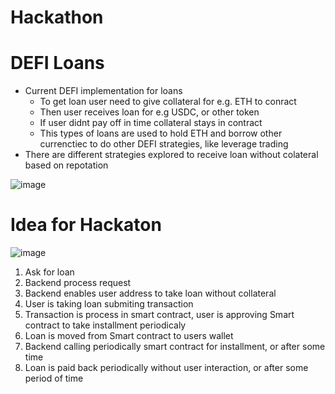 # Hackathon #

# DEFI Loans #

* Current DEFI implementation for loans
  * To get loan user need to give collateral for e.g. ETH to conract
  * Then user receives loan for e.g USDC, or other token
  * If user didnt pay off in time collateral stays in contract
  * This types of loans are used to hold ETH and borrow other currenctiec to do other DEFI strategies, like leverage trading 
* There are different strategies explored to receive loan without colateral based on repotation

![image](https://user-images.githubusercontent.com/38141864/152008212-3d2fd765-e9ce-49c1-98b8-ae47d7d2efb9.png)

# Idea for Hackaton #

![image](https://user-images.githubusercontent.com/38141864/152011078-4fc12215-d380-4cd6-a88e-f48877bd14a7.png)


1. Ask for loan
2. Backend process request
3. Backend enables user address to take loan without collateral
4. User is taking loan submiting transaction
5. Transaction is process in smart contract, user is approving Smart contract to take installment periodicaly
6. Loan is moved from Smart contract to users wallet
7. Backend calling periodically smart contract for installment, or after some time
8. Loan is paid back periodically without user interaction, or after some period of time

